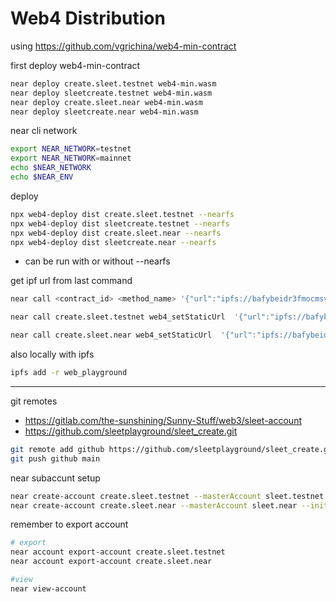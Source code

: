 # Web4 Distribution


using https://github.com/vgrichina/web4-min-contract

first deploy web4-min-contract
```sh
near deploy create.sleet.testnet web4-min.wasm
near deploy sleetcreate.testnet web4-min.wasm
near deploy create.sleet.near web4-min.wasm
near deploy sleetcreate.near web4-min.wasm
```

near cli network
```sh
export NEAR_NETWORK=testnet
export NEAR_NETWORK=mainnet
echo $NEAR_NETWORK 
echo $NEAR_ENV
```

deploy

```sh
npx web4-deploy dist create.sleet.testnet --nearfs
npx web4-deploy dist sleetcreate.testnet --nearfs
npx web4-deploy dist create.sleet.near --nearfs
npx web4-deploy dist sleetcreate.near --nearfs
```
- can be run with or without --nearfs

get ipf url from last command
```sh
near call <contract_id> <method_name> '{"url":"ipfs://bafybeidr3fmocmsvy4wkj2lpjuycbblxrqtipo3j76son5b6fxfhn4mwim"}'

near call create.sleet.testnet web4_setStaticUrl  '{"url":"ipfs://bafybeidr3fmocmsvy4wkj2lpjuycbblxrqtipo3j76son5b6fxfhn4mwim"}' --use-account  create.sleet.testnet

near call create.sleet.near web4_setStaticUrl  '{"url":"ipfs://bafybeidr3fmocmsvy4wkj2lpjuycbblxrqtipo3j76son5b6fxfhn4mwim"}' --use-account create.sleet.near
```


also locally with ipfs
```sh
ipfs add -r web_playground
```


---


git remotes
- https://gitlab.com/the-sunshining/Sunny-Stuff/web3/sleet-account
- https://github.com/sleetplayground/sleet_create.git

```sh
git remote add github https://github.com/sleetplayground/sleet_create.git
git push github main
```


near subaccunt setup

```sh
near create-account create.sleet.testnet --masterAccount sleet.testnet --initialBalance 1
near create-account create.sleet.near --masterAccount sleet.near --initialBalance 0.5
```

remember to export account
```sh
# export
near account export-account create.sleet.testnet
near account export-account create.sleet.near

#view
near view-account 
```
